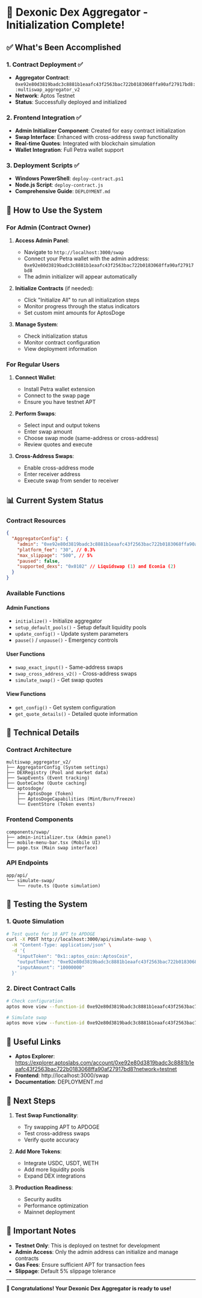 # 🎉 Dexonic Dex Aggregator - Initialization Complete!

## ✅ What's Been Accomplished

### 1. Contract Deployment ✅
- **Aggregator Contract**: `0xe92e80d3819badc3c8881b1eaafc43f2563bac722b0183068ffa90af27917bd8::multiswap_aggregator_v2`
- **Network**: Aptos Testnet
- **Status**: Successfully deployed and initialized

### 2. Frontend Integration ✅
- **Admin Initializer Component**: Created for easy contract initialization
- **Swap Interface**: Enhanced with cross-address swap functionality
- **Real-time Quotes**: Integrated with blockchain simulation
- **Wallet Integration**: Full Petra wallet support

### 3. Deployment Scripts ✅
- **Windows PowerShell**: `deploy-contract.ps1`
- **Node.js Script**: `deploy-contract.js`
- **Comprehensive Guide**: `DEPLOYMENT.md`

## 🚀 How to Use the System

### For Admin (Contract Owner)

1. **Access Admin Panel**:
   - Navigate to `http://localhost:3000/swap`
   - Connect your Petra wallet with the admin address: `0xe92e80d3819badc3c8881b1eaafc43f2563bac722b0183068ffa90af27917bd8`
   - The admin initializer will appear automatically

2. **Initialize Contracts** (if needed):
   - Click "Initialize All" to run all initialization steps
   - Monitor progress through the status indicators
   - Set custom mint amounts for AptosDoge

3. **Manage System**:
   - Check initialization status
   - Monitor contract configuration
   - View deployment information

### For Regular Users

1. **Connect Wallet**:
   - Install Petra wallet extension
   - Connect to the swap page
   - Ensure you have testnet APT

2. **Perform Swaps**:
   - Select input and output tokens
   - Enter swap amount
   - Choose swap mode (same-address or cross-address)
   - Review quotes and execute

3. **Cross-Address Swaps**:
   - Enable cross-address mode
   - Enter receiver address
   - Execute swap from sender to receiver

## 📊 Current System Status

### Contract Resources
```json
{
  "AggregatorConfig": {
    "admin": "0xe92e80d3819badc3c8881b1eaafc43f2563bac722b0183068ffa90af27917bd8",
    "platform_fee": "30", // 0.3%
    "max_slippage": "500", // 5%
    "paused": false,
    "supported_dexs": "0x0102" // Liquidswap (1) and Econia (2)
  }
}
```

### Available Functions

#### Admin Functions
- `initialize()` - Initialize aggregator
- `setup_default_pools()` - Setup default liquidity pools
- `update_config()` - Update system parameters
- `pause()` / `unpause()` - Emergency controls

#### User Functions
- `swap_exact_input()` - Same-address swaps
- `swap_cross_address_v2()` - Cross-address swaps
- `simulate_swap()` - Get swap quotes

#### View Functions
- `get_config()` - Get system configuration
- `get_quote_details()` - Detailed quote information

## 🔧 Technical Details

### Contract Architecture
```
multiswap_aggregator_v2/
├── AggregatorConfig (System settings)
├── DEXRegistry (Pool and market data)
├── SwapEvents (Event tracking)
├── QuoteCache (Quote caching)
└── aptosdoge/
    ├── AptosDoge (Token)
    ├── AptosDogeCapabilities (Mint/Burn/Freeze)
    └── EventStore (Token events)
```

### Frontend Components
```
components/swap/
├── admin-initializer.tsx (Admin panel)
├── mobile-menu-bar.tsx (Mobile UI)
└── page.tsx (Main swap interface)
```

### API Endpoints
```
app/api/
└── simulate-swap/
    └── route.ts (Quote simulation)
```

## 🧪 Testing the System

### 1. Quote Simulation
```bash
# Test quote for 10 APT to APDOGE
curl -X POST http://localhost:3000/api/simulate-swap \
  -H "Content-Type: application/json" \
  -d '{
    "inputToken": "0x1::aptos_coin::AptosCoin",
    "outputToken": "0xe92e80d3819badc3c8881b1eaafc43f2563bac722b0183068ffa90af27917bd8::aptosdoge::AptosDoge",
    "inputAmount": "10000000"
  }'
```

### 2. Direct Contract Calls
```bash
# Check configuration
aptos move view --function-id 0xe92e80d3819badc3c8881b1eaafc43f2563bac722b0183068ffa90af27917bd8::multiswap_aggregator_v2::get_config

# Simulate swap
aptos move view --function-id 0xe92e80d3819badc3c8881b1eaafc43f2563bac722b0183068ffa90af27917bd8::multiswap_aggregator_v2::simulate_swap --type-args 0x1::aptos_coin::AptosCoin 0xe92e80d3819badc3c8881b1eaafc43f2563bac722b0183068ffa90af27917bd8::aptosdoge::AptosDoge --args "u64:10000000"
```

## 🔗 Useful Links

- **Aptos Explorer**: https://explorer.aptoslabs.com/account/0xe92e80d3819badc3c8881b1eaafc43f2563bac722b0183068ffa90af27917bd8?network=testnet
- **Frontend**: http://localhost:3000/swap
- **Documentation**: DEPLOYMENT.md

## 🎯 Next Steps

1. **Test Swap Functionality**:
   - Try swapping APT to APDOGE
   - Test cross-address swaps
   - Verify quote accuracy

2. **Add More Tokens**:
   - Integrate USDC, USDT, WETH
   - Add more liquidity pools
   - Expand DEX integrations

3. **Production Readiness**:
   - Security audits
   - Performance optimization
   - Mainnet deployment

## 🚨 Important Notes

- **Testnet Only**: This is deployed on testnet for development
- **Admin Access**: Only the admin address can initialize and manage contracts
- **Gas Fees**: Ensure sufficient APT for transaction fees
- **Slippage**: Default 5% slippage tolerance

---

**🎉 Congratulations! Your Dexonic Dex Aggregator is ready to use!** 